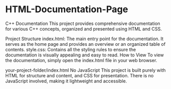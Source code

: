 # HTML-Documentation-Page
C++ Documentation
This project provides comprehensive documentation for various C++ concepts, organized and presented using HTML and CSS.

Project Structure
index.html: The main entry point for the documentation. It serves as the home page and provides an overview or an organized table of contents.
style.css: Contains all the styling rules to ensure the documentation is visually appealing and easy to read.
How to View
To view the documentation, simply open the index.html file in your web browser.

your-project-folder/index.html
No JavaScript
This project is built purely with HTML for structure and content, and CSS for presentation. There is no JavaScript involved, making it lightweight and accessible.
